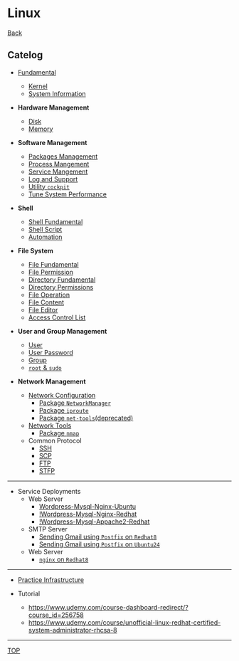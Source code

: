 # Linux

[Back](../../index.md)

## Catelog

- [Fundamental](./fundamental/linux_fundamental/linux_fundamental.md)

  - [Kernel](./fundamental/kernel/kernel.md)
  - [System Information](./fundamental/systeminfo/systeminfo.md)

- **Hardware Management**

  - [Disk](./hardware/disk/disk.md)
  - [Memory](./hardware/memory/memory.md)

- **Software Management**

  - [Packages Management](./software/package/package.md)
  - [Process Mangement](./software/process/process.md)
  - [Service Mangement](./software/service/service.md)
  - [Log and Support](./software/log/log.md)
  - [Utility `cockpit`](./software/cockpit/cockpit.md)
  - [Tune System Performance](./software/tune_perform/tune_perform.md)

- **Shell**

  - [Shell Fundamental](./shell/shell_fundamental/shell_fundamental.md)
  - [Shell Script](./shell/shell_script/shell_script.md)
  - [Automation](./shell/automation/automation.md)

- **File System**

  - [File Fundamental](./filesystem/file_fundamental/file_fundamental.md)
  - [File Permission](./filesystem/file_permission/file_permission.md)
  - [Directory Fundamental](./filesystem/directory/directory.md)
  - [Directory Permissions](./filesystem/directory/directory_permission.md)
  - [File Operation](./filesystem/file_operation/file_operation.md)
  - [File Content](./filesystem/file_content/file_content.md)
  - [File Editor](./filesystem/file_editor/file_editor.md)
  - [Access Control List](./filesystem/acl/acl.md)

- **User and Group Management**

  - [User](./user_group/user/user.md)
  - [User Password](./user_group/pwd/pwd.md)
  - [Group](./user_group/group/group.md)
  - [`root` & `sudo`](./user_group/root_sudo/root_sudo.md)

- **Network Management**

  - [Network Configuration](./network/network_config/network_config.md)
    - [Package `NetworkManager`](./network/NetworkManager/NetworkManager.md)
    - [Package `iproute`](./network/iproute/iproute.md)
    - [Package `net-tools`(deprecated)](./network/net-tools/net-tools.md)
  - [Network Tools](./network/network_tool/network_tool.md)
    - [Package `nmap`](./network/nmap/nmap.md)
  - Common Protocol
    - [SSH](./network/ssh/ssh.md)
    - [SCP](./network/scp/scp.md)
    - [FTP](./network/ftp/ftp.md)
    - [STFP](./project/stfp/stfp.md)

---

- Service Deployments
  - Web Server
    - [Wordpress-Mysql-Nginx-Ubuntu](./project/wordpress_mysql_nginx_ubuntu.md)
    - [!Wordpress-Mysql-Nginx-Redhat](./project/wordpress_mysql_nginx_redhat.md)
    - [!Wordpress-Mysql-Appache2-Redhat](./project/wordpress_mysql_appache2_redhat.md)
  - SMTP Server
    - [Sending Gmail using `Postfix` on `Redhat8`](./project/gmail-postfix-redhat8/gmail-postfix-redhat8.md)
    - [Sending Gmail using `Postfix` on `Ubuntu24`](./project/gmail-postfix-ubuntu24/gmail-postfix-ubuntu24.md)
  - Web Server
    - [`nginx` on `Redhat8`](./project/nginx-redhat8/nginx-redhat8.md)

---

- [Practice Infrastructure](./infrastructure/infrastructure.md)

- Tutorial
  - https://www.udemy.com/course-dashboard-redirect/?course_id=256758
  - https://www.udemy.com/course/unofficial-linux-redhat-certified-system-administrator-rhcsa-8

---

[TOP](#linux)
